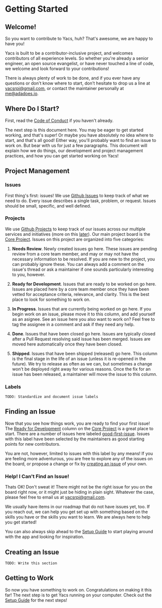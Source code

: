 # Getting Started

## Welcome!

So you want to contribute to Yacs, huh?
That's awesome, we are happy to have you!

Yacs is built to be a contributor-inclusive project, and welcomes contributors of all experience levels.
So whether you're already a senior engineer, an open source evangelist, or have never touched a line of code, we welcome and look forward to your contributions!

There is always plenty of work to be done, and if you ever have any questions or don't know where to start, don't hesitate to drop us a line at [yacsrpi@gmail.com](mailto:yacsrpi@gmail.com), or contact the maintainer personally at [me@adadoes.io](mailto:me@adadoes.io).

## Where Do I Start?

First, read the [Code of Conduct](overview/code_of_conduct.md) if you haven't already. 

The next step is this document here.
You may be eager to get started working, and that's super!
Or maybe you have absolutely no idea where to start, and that's all good!
Either way, you'll probably want to find an issue to work on.
But bear with us for just a few paragraphs.
This document will explain how we do things, our development and project management practices, and how you can get started working on Yacs!

## Project Management

### Issues

First thing's first: issues!
We use [Github Issues](https://guides.github.com/features/issues/) to keep track of what we need to do.
Every issue describes a single task, problem, or request.
Issues should be small, specific, and well defined.

### Projects

We use [Github Projects](https://help.github.com/articles/about-project-boards/) to keep track of our issues across our multiple services and initiatives (more on this [later](contributors/service_map.md)). Our main project board is the [Core Project](https://github.com/orgs/YACS-RCOS/projects/3).
Issues on this project are organized into five categories:

1) **Needs Review**. Newly created issues go here.
These issues are pending review from a core team member, and may or may not have the necessary information to be resolved.
If you are new to the project, you can probably ignore these.
You can always add a comment on the issue's thread or ask a maintainer if one sounds particularly interesting to you, however.

2) **Ready for Development**. Issues that are ready to be worked on go here.
Issues are placed here by a core team member once they have been vetted for acceptance criteria, relevance, and clarity.
This is the best place to look for something to work on.

3) **In Progress**. Issues that are currently being worked on go here.
If you begin work on an issue, please move it to this column, and add yourself as an asignee.
See an issue here you also want to work on? Feel free to tag the assignee in a comment and ask if they need any help.

4) **Done**. Issues that have been closed go here.
Issues are typically closed after a Pull Request resolving said issue has been merged. Issues are moved here automatically once they have been closed.

5) **Shipped**. Issues that have been shipped (released) go here.
This column is the final stage in the life of an issue (unless it is re-opened in the future).
We try to release as often as we can, but sometimes a change won't be deployed right away for various reasons.
Once the fix for an issue has been released, a maintainer will move the issue to this column.

### Labels

    TODO: Standardize and document issue labels

## Finding an Issue

Now that you see how things work, you are ready to find your first issue!
The [Ready for Development](https://github.com/orgs/YACS-RCOS/projects/3#column-2034428) column on the [Core Project](https://github.com/orgs/YACS-RCOS/projects/3) is a great place to start.
There are a number of issues here labeled [good-first-issue](https://github.com/orgs/YACS-RCOS/projects/3?card_filter_query=label%3A%22good+first+issue%22).
Issues with this label have been selected by the maintainers as good starting points for new contributors.

You are not, however, limited to issues with this label by any means!
If you are feeling more adventurous, you are free to explore any of the issues on the board, or propose a change or fix by [creating an issue](#creating-an-issue) of your own.

### Help! I Can't Find an Issue!

Thats OK! Don't sweat it! There might not be the right issue for you on the board right now, or it might just be hiding in plain sight.
Whatever the case, please feel free to email us at [yacsrpi@gmail.com](mailto:yacsrpi@gmail.com).

We usually have items in our roadmap that do not have issues yet, too. If you reach out, we can help you get set up with something based on the skills you have or the skills you want to learn.
We are always here to help you get started!

You can also always skip ahead to the [Setup Guide](contributors/setup_guide) to start playing around with the app and looking for inspiration.

## Creating an Issue

    TODO: Write this section

## Getting to Work

So now you have something to work on.
Congratulations on making it this far!
The next step is to get Yacs running on your computer.
Check out the [Setup Guide](contributors/setup_guide) for the next steps!